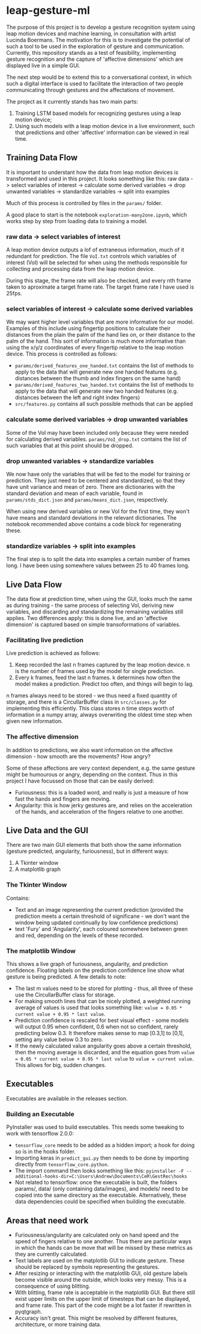# leap-gesture-ml

The purpose of this project is to develop a gesture recognition system using leap motion devices and machine learning, in consultation with artist Lucinda Boermans. The motivation for this is to investigate the potential of such a tool to be used in the exploration of gesture and communication. Currently, this repository stands as a test of feasibility, implementing gesture recognition and the capture of 'affective dimensions' which are displayed live in a simple GUI.

The next step would be to extend this to a conversational context, in which such a digital interface is used to facilitate the interaction of two people communicating through gestures and the affectations of movement.

The project as it currently stands has two main parts:
1. Training LSTM based models for recognizing gestures using a leap motion device;
2. Using such models with a leap motion device in a live environment, such that predictions and other 'affective' information can be viewed in real time.

## Training Data Flow
It is important to understant how the data from leap motion devices is transformed and used in this project. It looks something like this:
raw data -> select variables of interest -> calculate some derived variables -> drop unwanted variables -> standardize variables -> split into examples

Much of this process is controlled by files in the `params/` folder.

A good place to start is the notebook `exploration-many2one.ipynb`, which works step by step from loading data to training a model.

### raw data -> select variables of interest
A leap motion device outputs a lof of extraneous information, much of it redundant for prediction. The file `VoI.txt` controls which variables of interest (VoI) will be selected for when using the methods responsible for collecting and processing data from the leap motion device.

During this stage, the frame rate will also be checked, and every nth frame taken to aproximate a target frame rate. The target frame rate I have used is 25fps.

### select variables of interest -> calculate some derived variables
We may want higher level variables that are more informative for our model. Examples of this include using fingertip positions to calculate their distances from the plain the palm of the hand lies on, or their distance to the palm of the hand. This sort of information is much more informative than using the x/y/z coordinates of every fingertip relative to the leap motion device. This process is controlled as follows:

* `params/derived_features_one_handed.txt` contains the list of methods to apply to the data that will generate new one handed features (e.g. distances between the thumb and index fingers on the same hand)
* `params/derived_features_two_handed.txt` contains the list of methods to apply to the data that will generate new two handed features (e.g. distances between the left and right index fingers)
* `src/features.py` contains all such possible methods that can be applied

### calculate some derived variables -> drop unwanted variables
Some of the VoI may have been included only because they were needed for calculating derived variables. `params/VoI_drop.txt` contains the list of such variables that at this point should be dropped.

### drop unwanted variables -> standardize variables
We now have only the variables that will be fed to the model for training or prediction. They just need to be centered and standardized, so that they have unit variance and mean of zero. There are dictionaries with the standard deviation and mean of each variable, found in `params/stds_dict.json` and `params/means_dict.json`, respectively.

When using new derived variables or new VoI for the first time, they won't have means and standard deviations in the relevant dictionaries. The notebook recommended above contains a code block for regenerating these.

### standardize variables -> split into examples
The final step is to split the data into examples a certain number of frames long. I have been using somewhere values between 25 to 40 frames long.

## Live Data Flow
The data flow at prediction time, when using the GUI, looks much the same as during training - the same process of selecting VoI, deriving new variables, and discarding and standardizing the remaining variables still applies. Two differences apply: this is done live, and an 'affective dimension' is captured based on simple transoformations of variables.

### Facilitating live prediction
Live prediction is achieved as follows:
1. Keep recorded the last n frames captured by the leap motion device. n is the number of frames used by the model for single prediction.
2. Every k frames, feed the last n frames. k determines how often the model makes a prediction. Predict too often, and things will begin to lag.

n frames always need to be stored - we thus need a fixed quantity of storage, and there is a CircullarBuffer class in   `src/classes.py` for implementing this efficiently. This class stores n time steps worth of information in a numpy array, always overwriting the oldest time step when given new information.

### The affective dimension
In addition to predictions, we also want information on the affective dimension - how smooth are the movements? How angry?

Some of these affections are very context dependent, e.g. the same gesture might be humourous or angry, depending on the context. Thus in this project I have focussed on those that can be easily derived:

* Furiousness: this is a loaded word, and really is just a measure of how fast the hands and fingers are moving.
* Angularity: this is how jerky gestures are, and relies on the acceleration of the hands, and acceleration of the fingers relative to one another.

## Live Data and the GUI
There are two main GUI elements that both show the same information (gesture predicted, angularity, furiousness), but in different ways:
1. A Tkinter window
2. A matplotlib graph

### The Tkinter Window
Contains:
* Text and an image representing the current prediction (provided the prediction meets a certain threshold of significane - we don't want the window being updated continually by low confidence predictions)
* text 'Fury' and 'Angularity', each coloured somewhere between green and red, depending on the levels of these recorded.

### The matplotlib Window
This shows a live graph of furiousness, angularity, and prediction confidence. Floating labels on the prediction confidence line show what gesture is being predicted. A few details to note:
* The last m values need to be stored for plotting - thus, all three of these use the CircullarBuffer class for storage.
* For making smooth lines that can be nicely plotted, a weighted running average of values is used that looks something like: `value = 0.05 * current value + 0.95 * last value`.
* Prediction confidence is rescaled for best visual effect - some models will output 0.95 when confident, 0.6 when not so confident, rarely predicting below 0.3. It therefore makes sense to map \[0.3,1\] to \[0,1\], setting any value below 0.3 to zero.
* If the newly calculated value angularity goes above a certain threshold, then the moving average is discarded, and the equation goes from `value = 0.05 * current value + 0.95 * last value` to `value = current value`. This allows for big, sudden changes.

## Executables
Executables are available in the releases section.

### Building an Executable
PyInstaller was used to build executables. This needs some tweaking to work with tensorflow 2.0.0:
* `tensorflow_core` needs to be added as a hidden import; a hook for doing so is in the hooks folder.
* Importing keras in `predict_gui.py` then needs to be done by importing directly from `tensorflow_core.python`.
* The import command then looks something like this: `pyinstaller -F --additional-hooks-dir=C:\Users\Andrew\Documents\CeR\GestRec\hooks`
* Not related to tensorflow: once the executable is built, the folders params/, data/ (only containing data/images), and models/ need to be copied into the same directory as the executable. Alternatively, these data dependencies could be specified when building the executable.

## Areas that need work
* Furiousness/angularity are calculated only on hand speed and the speed of fingers relative to one another. Thus there are particular ways in which the hands can be move that will be missed by these metrics as they are currently calculated.
* Text labels are used on the matplotlib GUI to indicate gesture. These should be replaced by symbols representing the gestures.
* After resizing or interacting with the matplotlib GUI, old gesture labels become visible around the outside, which looks very messy. This is a consequence of using blitting.
* With blitting, frame rate is acceptable in the matplotlib GUI. But there still exist upper limits on the upper limit of timesteps that can be displayed, and frame rate. This part of the code might be a lot faster if rewritten in pyqtgraph.
* Accuracy isn't great. This might be resolved by different features, architecture, or more training data.
